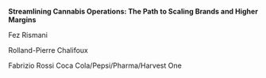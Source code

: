 
**Streamlining Cannabis Operations: The Path to Scaling Brands and Higher Margins**

Fez Rismani

Rolland-Pierre Chalifoux

Fabrizio Rossi Coca Cola/Pepsi/Pharma/Harvest One
